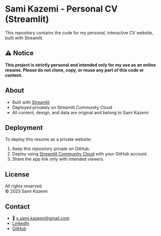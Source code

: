 # Sami Kazemi - Personal CV (Streamlit)

This repository contains the code for my personal, interactive CV website, built with Streamlit.

## ⚠️ Notice

**This project is strictly personal and intended only for my use as an online resume. Please do not clone, copy, or reuse any part of this code or content.**

## About

- Built with [Streamlit](https://streamlit.io/)
- Deployed privately on Streamlit Community Cloud
- All content, design, and data are original and belong to Sami Kazemi

## Deployment

To deploy this resume as a private website:
1. Keep this repository private on GitHub.
2. Deploy using [Streamlit Community Cloud](https://streamlit.io/cloud) with your GitHub account.
3. Share the app link only with intended viewers.

## License

All rights reserved.  
© 2025 Sami Kazemi

## Contact

- 📧 s.sami.kazemi@gmail.com
- [LinkedIn](https://linkedin.com/in/samikazemi)
- [GitHub](https://github.com/Sir-Analyst)
